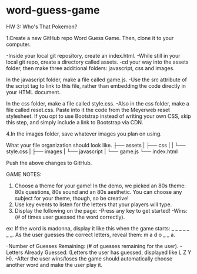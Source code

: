 # word-guess-game
HW 3: Who's That Pokemon?

1.Create a new GitHub repo Word Guess Game. Then, clone it to your computer. 

-Inside your local git repository, create an index.html. 
  -While still in your local git repo, create a directory called assets. 
  -cd your way into the assets folder, then make three additional folders: javascript, css and images.

In the javascript folder, make a file called game.js. -Use the src attribute of the script tag to link to this file, rather than embedding the code directly in your HTML document.

In the css folder, make a file called style.css. -Also in the css folder, make a file called reset.css. Paste into it the code from the Meyerweb reset stylesheet. If you opt to use Bootstrap instead of writing your own CSS, skip this step, and simply include a link to Bootstrap via CDN.

4.In the images folder, save whatever images you plan on using.

What your file organization should look like. ├── assets | ├── css | | └── style.css | ├── images | └── javascript | └── game.js └── index.html

Push the above changes to GitHub.

GAME NOTES:

1. Choose a theme for your game! In the demo, we picked an 80s theme: 80s questions, 80s sound and an 80s aesthetic. You can choose any subject for your theme, though, so be creative!
2. Use key events to listen for the letters that your players will type.
3. Display the following on the page:
  -Press any key to get started!
  -Wins: (# of times user guessed the word correctly).

ex: If the word is madonna, display it like this when the game starts: _ _ _ _ _ _ _.
    As the user guesses the correct letters, reveal them: m a d o _  _ a.

  -Number of Guesses Remaining: (# of guesses remaining for the user).
  -Letters Already Guessed: (Letters the user has guessed, displayed like L Z Y H).
  -After the user wins/loses the game should automatically choose another word and make the user play it.
